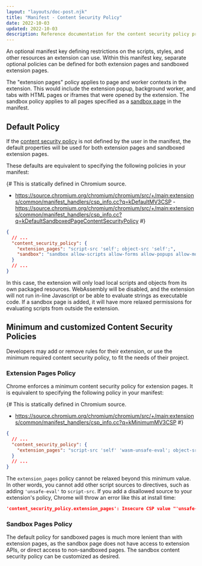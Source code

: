 ```yaml
---
layout: "layouts/doc-post.njk"
title: "Manifest - Content Security Policy"
date: 2022-10-03
updated: 2022-10-03
description: Reference documentation for the content security policy properties of manifest.json.
---
```


An optional manifest key defining restrictions on the scripts, styles, and other resources an extension can use. Within this manifest key, separate optional policies can be defined for both extension pages and sandboxed extension pages.

The "extension pages" policy applies to page and worker contexts in the extension. This would include the extension popup, background worker, and tabs with HTML pages or iframes that were opened by the extension. The sandbox policy applies to all pages specified as a [sandbox page](/docs/extensions/mv3/manifest/sandbox/) in the manifest.

## Default Policy

If the [content security policy](https://developer.mozilla.org/docs/Web/HTTP/CSP) is not defined by the user in the manifest, the default properties will be used for both extension pages and sandboxed extension pages.   

These defaults are equivalent to specifying the following policies in your manifest:

{# This is statically defined in Chromium source. 
- https://source.chromium.org/chromium/chromium/src/+/main:extensions/common/manifest_handlers/csp_info.cc?q=kDefaultMV3CSP
-https://source.chromium.org/chromium/chromium/src/+/main:extensions/common/manifest_handlers/csp_info.cc?q=kDefaultSandboxedPageContentSecurityPolicy
#}
```json
{
  // ...
  "content_security_policy": {
    "extension_pages": "script-src 'self'; object-src 'self';",
    "sandbox": "sandbox allow-scripts allow-forms allow-popups allow-modals; script-src 'self' 'unsafe-inline' 'unsafe-eval'; child-src 'self';"
  }
  // ...
}
```

In this case, the extension will only load local scripts and objects from its own packaged resources. WebAssembly will be disabled, and the extension will not run in-line Javascript or be able to evaluate strings as executable code. If a sandbox page is added, it will have more relaxed permissions for evaluating scripts from outside the extension.

## Minimum and customized Content Security Policies

Developers may add or remove rules for their extension, or use the minimum required content  security policy, to fit the needs of their project. 

### Extension Pages Policy

Chrome enforces a minimum content security policy for extension pages. It is equivalent to specifying the following policy in your manifest:

{# This is statically defined in Chromium source. 
- https://source.chromium.org/chromium/chromium/src/+/main:extensions/common/manifest_handlers/csp_info.cc?q=kMinimumMV3CSP
#}
```json
{
  // ...
  "content_security_policy": {
    "extension_pages": "script-src 'self' 'wasm-unsafe-eval'; object-src 'self';"
  }
  // ...
}
```

The `extension_pages` policy cannot be relaxed beyond this minimum value. In other words, you cannot add other script sources to directives, such as adding `'unsafe-eval'` to `script-src`. If you add a disallowed source to your extension's policy, Chrome will throw an error like this at install time:

```json
'content_security_policy.extension_pages': Insecure CSP value "'unsafe-eval'" in directive 'script-src'.
```
### Sandbox Pages Policy

The default policy for sandboxed pages is much more lenient than with extension pages, as the sandbox page does not have access to extension APIs, or direct access to non-sandboxed pages. The sandbox content security policy can be customized as desired.